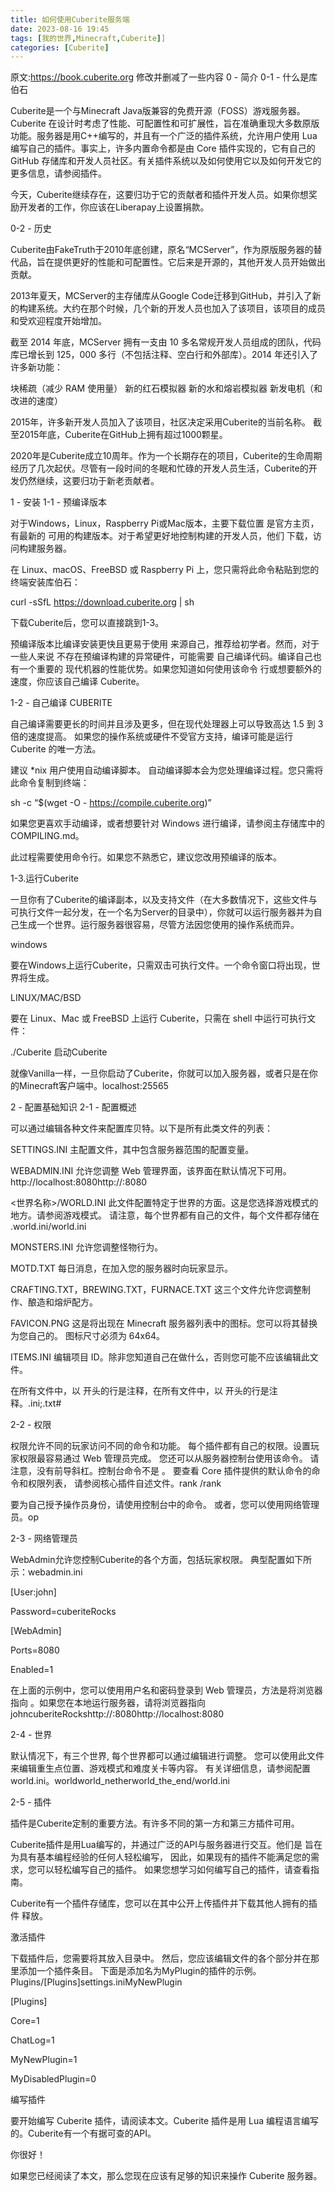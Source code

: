 ```yaml
---
title: 如何使用Cuberite服务端
date: 2023-08-16 19:45
tags: [我的世界,Minecraft,Cuberite]]
categories: [Cuberite]
---
```

原文:https://book.cuberite.org
修改并删减了一些内容
0 - 简介
0-1 - 什么是库伯石

Cuberite是一个与Minecraft Java版兼容的免费开源（FOSS）游戏服务器。Cuberite 在设计时考虑了性能、可配置性和可扩展性，旨在准确重现大多数原版功能。服务器是用C++编写的，并且有一个广泛的插件系统，允许用户使用 Lua 编写自己的插件。事实上，许多内置命令都是由 Core 插件实现的，它有自己的 GitHub 存储库和开发人员社区。有关插件系统以及如何使用它以及如何开发它的更多信息，请参阅插件。

今天，Cuberite继续存在，这要归功于它的贡献者和插件开发人员。如果你想奖励开发者的工作，你应该在Liberapay上设置捐款。

0-2 - 历史

Cuberite由FakeTruth于2010年底创建，原名“MCServer”，作为原版服务器的替代品，旨在提供更好的性能和可配置性。它后来是开源的，其他开发人员开始做出贡献。

2013年夏天，MCServer的主存储库从Google Code迁移到GitHub，并引入了新的构建系统。大约在那个时候，几个新的开发人员也加入了该项目，该项目的成员和受欢迎程度开始增加。

截至 2014 年底，MCServer 拥有一支由 10 多名常规开发人员组成的团队，代码库已增长到 125，000 多行（不包括注释、空白行和外部库）。2014 年还引入了许多新功能：

块稀疏（减少 RAM 使用量）
新的红石模拟器
新的水和熔岩模拟器
新发电机（和改进的速度）

2015年，许多新开发人员加入了该项目，社区决定采用Cuberite的当前名称。 截至2015年底，Cuberite在GitHub上拥有超过1000颗星。

2020年是Cuberite成立10周年。作为一个长期存在的项目，Cuberite的生命周期经历了几次起伏。尽管有一段时间的冬眠和忙碌的开发人员生活，Cuberite的开发仍然继续，这要归功于新老贡献者。

1 - 安装
1-1 - 预编译版本

对于Windows，Linux，Raspberry Pi或Mac版本，主要下载位置 是官方主页，有最新的 可用的构建版本。对于希望更好地控制构建的开发人员，他们 下载，访问构建服务器。

在 Linux、macOS、FreeBSD 或 Raspberry Pi 上，您只需将此命令粘贴到您的 终端安装库伯石：

curl -sSfL https://download.cuberite.org | sh

下载Cuberite后，您可以直接跳到1-3。

预编译版本比编译安装更快且更易于使用 来源自己，推荐给初学者。然而，对于一些人来说 不存在预编译构建的异常硬件，可能需要 自己编译代码。编译自己也有一个重要的 现代机器的性能优势。如果您知道如何使用该命令 行或想要额外的速度，你应该自己编译 Cuberite。

1-2 - 自己编译 CUBERITE

自己编译需要更长的时间并且涉及更多，但在现代处理器上可以导致高达 1.5 到 3 倍的速度提高。 如果您的操作系统或硬件不受官方支持，编译可能是运行 Cuberite 的唯一方法。

建议 *nix 用户使用自动编译脚本。 自动编译脚本会为您处理编译过程。您只需将此命令复制到终端：

sh -c “$(wget -O - https://compile.cuberite.org)”

如果您更喜欢手动编译，或者想要针对 Windows 进行编译，请参阅主存储库中的 COMPILING.md。

此过程需要使用命令行。如果您不熟悉它，建议您改用预编译的版本。

1-3.运行Cuberite

一旦你有了Cuberite的编译副本，以及支持文件（在大多数情况下，这些文件与可执行文件一起分发，在一个名为Server的目录中），你就可以运行服务器并为自己生成一个世界。运行服务器很容易，尽管方法因您使用的操作系统而异。

windows

要在Windows上运行Cuberite，只需双击可执行文件。一个命令窗口将出现，世界将生成。

LINUX/MAC/BSD

要在 Linux、Mac 或 FreeBSD 上运行 Cuberite，只需在 shell 中运行可执行文件：

./Cuberite
启动Cuberite

就像Vanilla一样，一旦你启动了Cuberite，你就可以加入服务器，或者只是在你的Minecraft客户端中。localhost:25565

2 - 配置基础知识
2-1 - 配置概述

可以通过编辑各种文件来配置库贝特。以下是所有此类文件的列表：

SETTINGS.INI
主配置文件，其中包含服务器范围的配置变量。

WEBADMIN.INI
允许您调整 Web 管理界面，该界面在默认情况下可用。http://localhost:8080http://:8080

<世界名称>/WORLD.INI
此文件配置特定于世界的方面。这是您选择游戏模式的地方。请参阅游戏模式。 请注意，每个世界都有自己的文件，每个文件都存储在 .world.ini/world.ini

MONSTERS.INI
允许您调整怪物行为。

MOTD.TXT
每日消息，在加入您的服务器时向玩家显示。

CRAFTING.TXT，BREWING.TXT，FURNACE.TXT
这三个文件允许您调整制作、酿造和熔炉配方。

FAVICON.PNG
这是将出现在 Minecraft 服务器列表中的图标。您可以将其替换为您自己的。 图标尺寸必须为 64x64。

ITEMS.INI
编辑项目 ID。除非您知道自己在做什么，否则您可能不应该编辑此文件。

在所有文件中，以 开头的行是注释，在所有文件中，以 开头的行是注释。.ini;.txt#

2-2 - 权限

权限允许不同的玩家访问不同的命令和功能。 每个插件都有自己的权限。设置玩家权限最容易通过 Web 管理员完成。 您还可以从服务器控制台使用该命令。 请注意，没有前导斜杠。控制台命令不是 。 要查看 Core 插件提供的默认命令的命令和权限列表， 请参阅核心插件自述文件。rank /rank

要为自己授予操作员身份，请使用控制台中的命令。 或者，您可以使用网络管理员。op

2-3 - 网络管理员

WebAdmin允许您控制Cuberite的各个方面，包括玩家权限。 典型配置如下所示：webadmin.ini

[User:john]

Password=cuberiteRocks

[WebAdmin]

Ports=8080

Enabled=1

在上面的示例中，您可以使用用户名和密码登录到 Web 管理员，方法是将浏览器指向 。如果您在本地运行服务器，请将浏览器指向johncuberiteRockshttp://:8080http://localhost:8080

2-4 - 世界

默认情况下，有三个世界, 每个世界都可以通过编辑进行调整。 您可以使用此文件来编辑重生点位置、游戏模式和难度关卡等内容。 有关详细信息，请参阅配置world.ini。worldworld_netherworld_the_end/world.ini

2-5 - 插件

插件是Cuberite定制的重要方法。有许多不同的第一方和第三方插件可用。

Cuberite插件是用Lua编写的，并通过广泛的API与服务器进行交互。他们是 旨在为具有基本编程经验的任何人轻松编写， 因此，如果现有的插件不能满足您的需求，您可以轻松编写自己的插件。 如果您想学习如何编写自己的插件，请查看指南。

Cuberite有一个插件存储库，您可以在其中公开上传插件并下载其他人拥有的插件 释放。

激活插件

下载插件后，您需要将其放入目录中。 然后，您应该编辑文件的各个部分并在那里添加一个插件条目。 下面是添加名为MyPlugin的插件的示例。Plugins/[Plugins]settings.iniMyNewPlugin

[Plugins]

Core=1

ChatLog=1

MyNewPlugin=1

MyDisabledPlugin=0

编写插件

要开始编写 Cuberite 插件，请阅读本文。Cuberite 插件是用 Lua 编程语言编写的。Cuberite有一个有据可查的API。

你很好！

如果您已经阅读了本文，那么您现在应该有足够的知识来操作 Cuberite 服务器。
